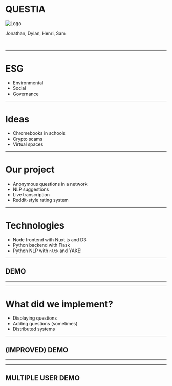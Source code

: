<!-- .slide: data-background="#7957D5" -->

<br/>

# QUESTIA

<img class="r-stretch" src="/icon.png" alt="Logo" >

Jonathan, Dylan, Henri, Sam

<br/>

---

# ESG

- Environmental
- Social
- Governance

---

# Ideas

- Chromebooks in schools
- Crypto scams
- Virtual spaces

---

<!-- .slide: data-background="#7957D5" -->

# Our project

- Anonymous questions in a network
- NLP suggestions
- Live transcription
- Reddit-style rating system

---

# Technologies

- Node frontend with Nuxt.js and D3
- Python backend with Flask
- Python NLP with `nltk` and YAKE!

---

<!-- .slide: data-background="#F8F8F8" data-transition="slide-in fade-out" -->

<h2 class="r-fit-text">DEMO</h2>

---

<!-- .slide: data-background="#F8F8F8" data-background-iframe="/old" data-background-interactive -->

---

# What did we implement?

- Displaying questions <!-- .element: class="fragment" -->
- Adding questions (sometimes) <!-- .element: class="fragment" -->
- Distributed systems <!-- .element: class="fragment" -->

---

<!-- .slide: data-background="#F3F3F3" data-transition="slide-in fade-out" -->

<h2 class="r-fit-text">(IMPROVED) DEMO</h2>

---

<!-- .slide: data-background="#F3F3F3" data-background-iframe="/" data-background-interactive -->

---

<!-- .slide: data-transition="slide-in fade-out" -->

<h2 class="r-fit-text">MULTIPLE USER DEMO</h2>
